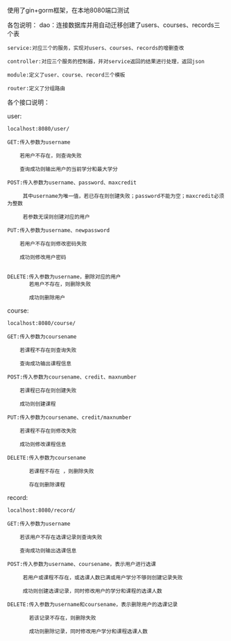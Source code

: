 使用了gin+gorm框架，在本地8080端口测试


各包说明：
    dao：连接数据库并用自动迁移创建了users、courses、records三个表
	
    service:对应三个的服务，实现对users、courses、records的增删查改
	
    controller:对应三个服务的控制器，并对service返回的结果进行处理，返回json
	
    module:定义了user、course、record三个模板
	
    router:定义了分组路由
	


各个接口说明：

  user:
  
    localhost:8080/user/
	
    GET:传入参数为username
	
        若用户不存在，则查询失败
		
        查询成功则输出用户的当前学分和最大学分
		
    POST:传入参数为username、password、maxcredit
	
         其中username为唯一值，若已存在则创建失败；password不能为空；maxcredit必须为整数
		 
         若参数无误则创建对应的用户
		 
    PUT:传入参数为username、newpassword
	
        若用户不存在则修改密码失败
		
        成功则修改用户密码
		
		
    DELETE:传入参数为username，删除对应的用户
           若用户不存在，则删除失败
		   
           成功则删除用户
		   
 course:
 
    localhost:8080/course/
	
    GET:传入参数为coursename
	
        若课程不存在则查询失败
		
        查询成功输出课程信息
		
    POST:传入参数为coursename、credit、maxnumber
	
        若课程已存在则创建失败
		
        成功则创建课程
		
    PUT:传入参数为coursename、credit/maxnumber
	
        若课程不存在则修改失败
		
        成功则修改课程信息
		
    DELETE:传入参数为coursename
	
           若课程不存在 ，则删除失败
		   
           存在则删除课程
		   
 record:
 
    localhost:8080/record/
	
    GET:传入参数为username
	
        若该用户不存在选课记录则查询失败
		
        查询成功则输出选课信息
		
    POST:传入参数为username、coursename，表示用户进行选课
	
         若用户或课程不存在，或选课人数已满或用户学分不够则创建记录失败
		 
         成功则创建选课记录，同时修改用户的学分和课程的选课人数
		 
    DELETE:传入参数为username和coursename，表示删除用户的选课记录
	
           若该记录不存在，则删除失败
		   
           成功则删除记录，同时修改用户学分和课程选课人数
		   
    



